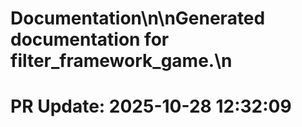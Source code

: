 # Documentation\n\nGenerated documentation for filter_framework_game.\n

# PR Update: 2025-10-28 12:32:09
